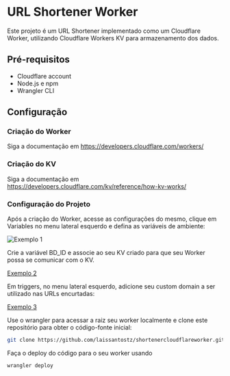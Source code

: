 # URL Shortener Worker

Este projeto é um URL Shortener implementado como um Cloudflare Worker, utilizando Cloudflare Workers KV para armazenamento dos dados.

## Pré-requisitos

- Cloudflare account
- Node.js e npm
- Wrangler CLI

## Configuração

### Criação do Worker

Siga a documentação em https://developers.cloudflare.com/workers/

### Criação do KV

Siga a documentação em https://developers.cloudflare.com/kv/reference/how-kv-works/

### Configuração do Projeto

Após a criação do Worker, acesse as configurações do mesmo, clique em Variables no menu lateral esquerdo e defina as variáveis de ambiente:

![Exemplo 1](https://dev.ingage.com.br/sensia/wp-content/uploads/2024/05/Screenshot_1.jpg)

Crie a variável BD_ID e associe ao seu KV criado para que seu Worker possa se comunicar com o KV.

[Exemplo 2](https://dev.ingage.com.br/sensia/wp-content/uploads/2024/05/Screenshot_2.jpg)

Em triggers, no menu lateral esquerdo, adicione seu custom domain a ser utilizado nas URLs encurtadas:

[Exemplo 3](https://dev.ingage.com.br/sensia/wp-content/uploads/2024/05/Screenshot_3.jpg)

Use o wrangler para acessar a raiz seu worker localmente e clone este repositório para obter o código-fonte inicial:

```bash
git clone https://github.com/laissantostz/shortenercloudflareworker.git
```

Faça o deploy do código para o seu worker usando

```bash
wrangler deploy
```
